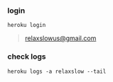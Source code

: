 ### login
    heroku login
>relaxslowus@gmail.com
### check logs
    heroku logs -a relaxslow --tail